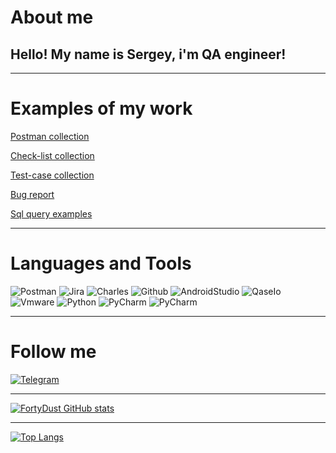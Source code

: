 # About me 
## Hello! My name is Sergey, i'm QA engineer!
<hr>
<!-- Dock's -->

# Examples of my work
[Postman collection](https://github.com/FortyDust/postman_collection)

[Check-list collection](https://github.com/FortyDust/check-list_collection)

[Test-case collection](https://github.com/FortyDust/test-case_collection)

[Bug report](https://github.com/FortyDust/bug_report)

[Sql query examples](https://github.com/FortyDust/sql_query_examples)
<hr>

<!-- Tools -->
# Languages and Tools
![Postman](https://img.shields.io/badge/Postman-090909?style=for-the-badge&logo=postman)
![Jira](https://img.shields.io/badge/Jira-090909?style=for-the-badge&logo=Jira&logoColor=5ebaf7)
![Charles](https://img.shields.io/badge/Charles-090909?style=for-the-badge&logo=charlesproxy)
![Github](https://img.shields.io/badge/GitHub-090909?style=for-the-badge&logo=github&logoColor=f7c95e)
![AndroidStudio](https://img.shields.io/badge/AndroidStudio-090909?style=for-the-badge&logo=androidstudio)
![QaseIo](https://img.shields.io/badge/QaseIo-090909?style=for-the-badge&logo=qaseio)
![Vmware](https://img.shields.io/badge/vmware-090909?style=for-the-badge&logo=vmware)
![Python](https://img.shields.io/badge/Python-090909?style=for-the-badge&logo=python)
![PyCharm](https://img.shields.io/badge/PyCharm-090909?style=for-the-badge&logo=pycharm&logoColor=bdf75e)
![PyCharm](https://img.shields.io/badge/SQL-090909?style=for-the-badge&logo=PostgreSQL)

<hr>

<!-- Social media -->
# Follow me
[![Telegram](https://img.shields.io/badge/Telegram-090909?style=for-the-badge&logo=telegram)](https://t.me/FD_SergeyIT)
<hr>

<!-- GiHub stats -->
[![FortyDust GitHub stats](https://github-readme-stats.vercel.app/api?username=FortyDust&show_icons=true&theme=tokyonight)](https://github.com/anuraghazra/github-readme-stats)
<hr>

[![Top Langs](https://github-readme-stats.vercel.app/api/top-langs/?username=FortyDust&layout=compact&hide_progress=true)](https://github.com/anuraghazra/github-readme-stats)